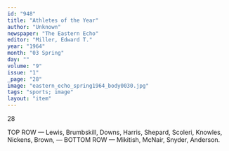 ```yaml
---
id: "948"
title: "Athletes of the Year"
author: "Unknown"
newspaper: "The Eastern Echo"
editor: "Miller, Edward T."
year: "1964"
month: "03 Spring"
day: ""
volume: "9"
issue: "1"
_page: "28"
image: "eastern_echo_spring1964_body0030.jpg"
tags: "sports; image"
layout: "item"
---
```

28

TOP ROW — Lewis, Brumbskill, Downs, Harris, Shepard, Scoleri, Knowles, Nickens,
Brown, — BOTTOM ROW — Mikitish, McNair, Snyder, Anderson.
